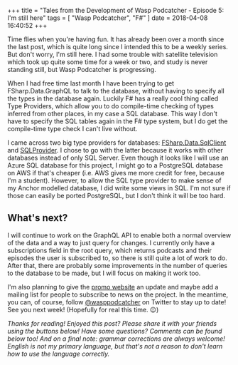 +++
title = "Tales from the Development of Wasp Podcatcher - Episode 5: I'm still here"
tags = [ "Wasp Podcatcher", "F#" ]
date = 2018-04-08 16:40:52
+++


Time flies when you're having fun. It has already been over a month since the last post, which is quite long since I intended this to be a weekly series. But don't worry, I'm still here. I had some trouble with satellite television which took up quite some time for a week or two, and study is never standing still, but Wasp Podcatcher is progressing.

When I had free time last month I have been trying to get FSharp.Data.GraphQL to talk to the database, without having to specify all the types in the database again. Luckily F# has a really cool thing called Type Providers, which allow you to do compile-time checking of types inferred from other places, in my case a SQL database. This way I don't have to specify the SQL tables again in the F# type system, but I do get the compile-time type check I can't live without.


I came across two big type providers for databases: [FSharp.Data.SqlClient](fsprojects.github.io/FSharp.Data.SqlClient/) and [SQLProvider](fsprojects.github.io/SQLProvider/). I chose to go with the latter because it works with other databases instead of only SQL Server. Even though it looks like I will use an Azure SQL database for this project, I might go to a PostgreSQL database on AWS if that's cheaper (i.e. AWS gives me more credit for free, because I'm a student). However, to allow the SQL type provider to make sense of my Anchor modelled database, I did write some views in SQL. I'm not sure if those can easily be ported PostgreSQL, but I don't think it will be too hard.

## What's next?
I will continue to work on the GraphQL API to enable both a normal overview of the data and a way to just query for changes. I currently only have a subscriptions field in the root query, which returns podcasts and their episodes the user is subscribed to, so there is still quite a lot of work to do. After that, there are probably some improvements in the number of queries to the database to be made, but I will focus on making it work too.

I'm also planning to give the [promo website](https://wasppodcatcher.com) an update and maybe add a mailing list for people to subscribe to news on the project. In the meantime, you can, of course, follow [@wasppodcatcher](https://twitter.com/wasppodcatcher) on Twitter to stay up to date! See you next week! (Hopefully for real this time. 😉)

*Thanks for reading! Enjoyed this post? Please share it with your friends using the buttons below! Have some questions? Comments can be found below too! And on a final note: grammar corrections are always welcome! English is not my primary language, but that's not a reason to don't learn how to use the language correctly.*